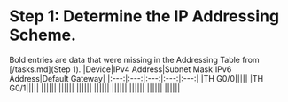 # Step 1: Determine the IP Addressing Scheme.

Bold entries are data that were missing in the Addressing Table from [/tasks.md](Step 1).
|Device|IPv4 Address|Subnet Mask|IPv6 Address|Default Gateway|
|:---:|:---:|:---:|:---:|:---:|
|TH G0/0|||||
|TH G0/1|||||
||||||
||||||
||||||
||||||
||||||
||||||
||||||
||||||



